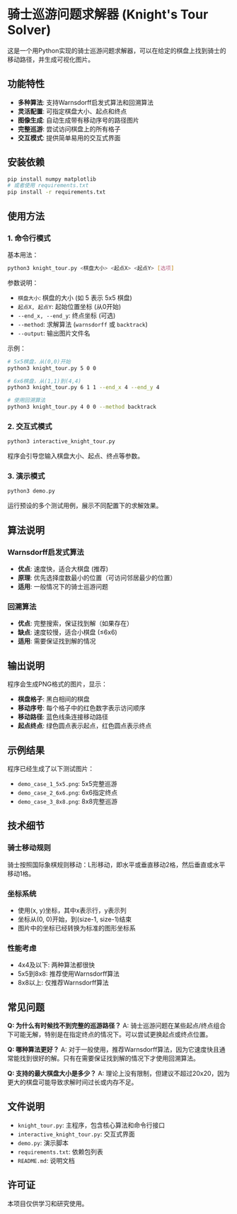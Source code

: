 # 骑士巡游问题求解器 (Knight's Tour Solver)

这是一个用Python实现的骑士巡游问题求解器，可以在给定的棋盘上找到骑士的移动路径，并生成可视化图片。

## 功能特性

- **多种算法**: 支持Warnsdorff启发式算法和回溯算法
- **灵活配置**: 可指定棋盘大小、起点和终点
- **图像生成**: 自动生成带有移动序号的路径图片
- **完整巡游**: 尝试访问棋盘上的所有格子
- **交互模式**: 提供简单易用的交互式界面

## 安装依赖

```bash
pip install numpy matplotlib
# 或者使用 requirements.txt
pip install -r requirements.txt
```

## 使用方法

### 1. 命令行模式

基本用法：
```bash
python3 knight_tour.py <棋盘大小> <起点X> <起点Y> [选项]
```

参数说明：
- `棋盘大小`: 棋盘的大小 (如 5 表示 5x5 棋盘)
- `起点X, 起点Y`: 起始位置坐标 (从0开始)
- `--end_x, --end_y`: 终点坐标 (可选)
- `--method`: 求解算法 (`warnsdorff` 或 `backtrack`)
- `--output`: 输出图片文件名

示例：
```bash
# 5x5棋盘，从(0,0)开始
python3 knight_tour.py 5 0 0

# 6x6棋盘，从(1,1)到(4,4)
python3 knight_tour.py 6 1 1 --end_x 4 --end_y 4

# 使用回溯算法
python3 knight_tour.py 4 0 0 --method backtrack
```

### 2. 交互式模式

```bash
python3 interactive_knight_tour.py
```

程序会引导您输入棋盘大小、起点、终点等参数。

### 3. 演示模式

```bash
python3 demo.py
```

运行预设的多个测试用例，展示不同配置下的求解效果。

## 算法说明

### Warnsdorff启发式算法
- **优点**: 速度快，适合大棋盘 (推荐)
- **原理**: 优先选择度数最小的位置（可访问邻居最少的位置）
- **适用**: 一般情况下的骑士巡游问题

### 回溯算法
- **优点**: 完整搜索，保证找到解（如果存在）
- **缺点**: 速度较慢，适合小棋盘 (≤6x6)
- **适用**: 需要保证找到解的情况

## 输出说明

程序会生成PNG格式的图片，显示：
- **棋盘格子**: 黑白相间的棋盘
- **移动序号**: 每个格子中的红色数字表示访问顺序
- **移动路径**: 蓝色线条连接移动路径
- **起点终点**: 绿色圆点表示起点，红色圆点表示终点

## 示例结果

程序已经生成了以下测试图片：
- `demo_case_1_5x5.png`: 5x5完整巡游
- `demo_case_2_6x6.png`: 6x6指定终点
- `demo_case_3_8x8.png`: 8x8完整巡游

## 技术细节

### 骑士移动规则
骑士按照国际象棋规则移动：L形移动，即水平或垂直移动2格，然后垂直或水平移动1格。

### 坐标系统
- 使用(x, y)坐标，其中x表示行，y表示列
- 坐标从(0, 0)开始，到(size-1, size-1)结束
- 图片中的坐标已经转换为标准的图形坐标系

### 性能考虑
- 4x4及以下: 两种算法都很快
- 5x5到8x8: 推荐使用Warnsdorff算法
- 8x8以上: 仅推荐Warnsdorff算法

## 常见问题

**Q: 为什么有时候找不到完整的巡游路径？**
A: 骑士巡游问题在某些起点/终点组合下可能无解，特别是在指定终点的情况下。可以尝试更换起点或终点位置。

**Q: 哪种算法更好？**
A: 对于一般使用，推荐Warnsdorff算法，因为它速度快且通常能找到很好的解。只有在需要保证找到解的情况下才使用回溯算法。

**Q: 支持的最大棋盘大小是多少？**
A: 理论上没有限制，但建议不超过20x20，因为更大的棋盘可能导致求解时间过长或内存不足。

## 文件说明

- `knight_tour.py`: 主程序，包含核心算法和命令行接口
- `interactive_knight_tour.py`: 交互式界面
- `demo.py`: 演示脚本
- `requirements.txt`: 依赖包列表
- `README.md`: 说明文档

## 许可证

本项目仅供学习和研究使用。